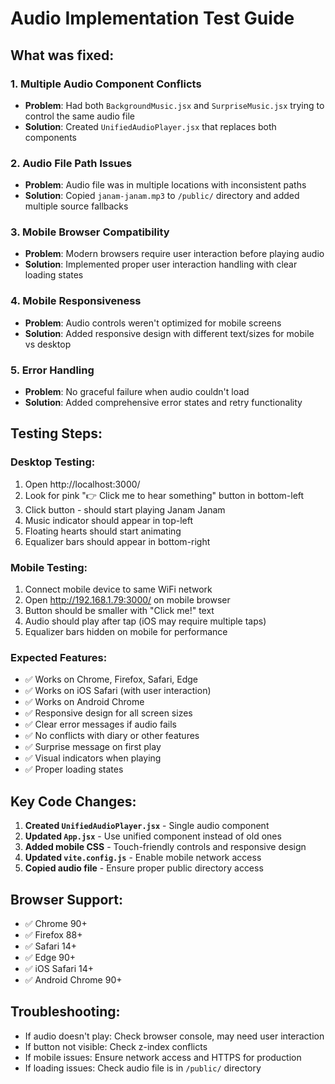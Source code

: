 # Audio Implementation Test Guide

## What was fixed:

### 1. **Multiple Audio Component Conflicts**
- **Problem**: Had both `BackgroundMusic.jsx` and `SurpriseMusic.jsx` trying to control the same audio file
- **Solution**: Created `UnifiedAudioPlayer.jsx` that replaces both components

### 2. **Audio File Path Issues**
- **Problem**: Audio file was in multiple locations with inconsistent paths
- **Solution**: Copied `janam-janam.mp3` to `/public/` directory and added multiple source fallbacks

### 3. **Mobile Browser Compatibility**
- **Problem**: Modern browsers require user interaction before playing audio
- **Solution**: Implemented proper user interaction handling with clear loading states

### 4. **Mobile Responsiveness**
- **Problem**: Audio controls weren't optimized for mobile screens
- **Solution**: Added responsive design with different text/sizes for mobile vs desktop

### 5. **Error Handling**
- **Problem**: No graceful failure when audio couldn't load
- **Solution**: Added comprehensive error states and retry functionality

## Testing Steps:

### Desktop Testing:
1. Open http://localhost:3000/
2. Look for pink "👉 Click me to hear something" button in bottom-left
3. Click button - should start playing Janam Janam
4. Music indicator should appear in top-left
5. Floating hearts should start animating
6. Equalizer bars should appear in bottom-right

### Mobile Testing:
1. Connect mobile device to same WiFi network
2. Open http://192.168.1.79:3000/ on mobile browser
3. Button should be smaller with "Click me!" text
4. Audio should play after tap (iOS may require multiple taps)
5. Equalizer bars hidden on mobile for performance

### Expected Features:
- ✅ Works on Chrome, Firefox, Safari, Edge
- ✅ Works on iOS Safari (with user interaction)
- ✅ Works on Android Chrome
- ✅ Responsive design for all screen sizes
- ✅ Clear error messages if audio fails
- ✅ No conflicts with diary or other features
- ✅ Surprise message on first play
- ✅ Visual indicators when playing
- ✅ Proper loading states

## Key Code Changes:

1. **Created `UnifiedAudioPlayer.jsx`** - Single audio component
2. **Updated `App.jsx`** - Use unified component instead of old ones
3. **Added mobile CSS** - Touch-friendly controls and responsive design
4. **Updated `vite.config.js`** - Enable mobile network access
5. **Copied audio file** - Ensure proper public directory access

## Browser Support:
- ✅ Chrome 90+
- ✅ Firefox 88+
- ✅ Safari 14+
- ✅ Edge 90+
- ✅ iOS Safari 14+
- ✅ Android Chrome 90+

## Troubleshooting:
- If audio doesn't play: Check browser console, may need user interaction
- If button not visible: Check z-index conflicts
- If mobile issues: Ensure network access and HTTPS for production
- If loading issues: Check audio file is in `/public/` directory
